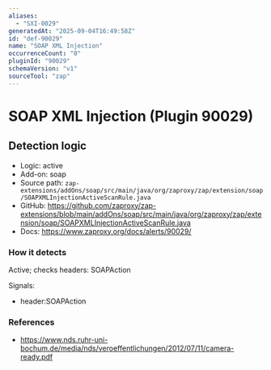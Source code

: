 ```yaml
---
aliases:
  - "SXI-0029"
generatedAt: "2025-09-04T16:49:58Z"
id: "def-90029"
name: "SOAP XML Injection"
occurrenceCount: "0"
pluginId: "90029"
schemaVersion: "v1"
sourceTool: "zap"
---
```


# SOAP XML Injection (Plugin 90029)

## Detection logic

- Logic: active
- Add-on: soap
- Source path: `zap-extensions/addOns/soap/src/main/java/org/zaproxy/zap/extension/soap/SOAPXMLInjectionActiveScanRule.java`
- GitHub: https://github.com/zaproxy/zap-extensions/blob/main/addOns/soap/src/main/java/org/zaproxy/zap/extension/soap/SOAPXMLInjectionActiveScanRule.java
- Docs: https://www.zaproxy.org/docs/alerts/90029/

### How it detects

Active; checks headers: SOAPAction

Signals:
- header:SOAPAction

### References
- https://www.nds.ruhr-uni-bochum.de/media/nds/veroeffentlichungen/2012/07/11/camera-ready.pdf

